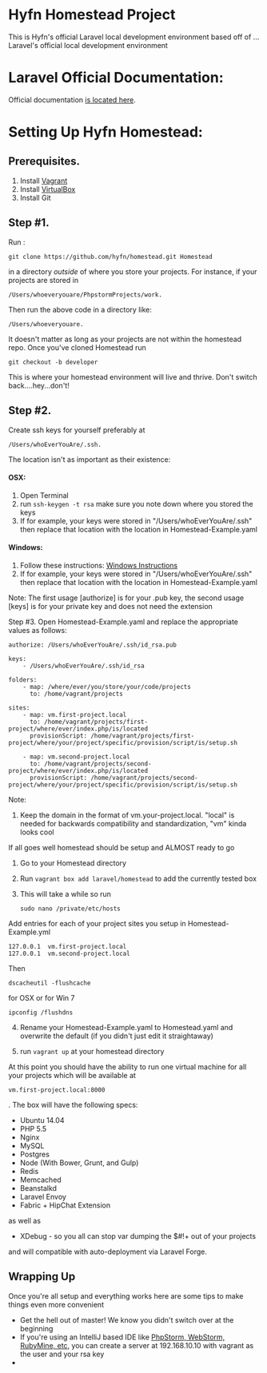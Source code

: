 # Hyfn Homestead Project

This is Hyfn's official Laravel local development environment based off of ... Laravel's official local development environment

Laravel Official Documentation:
===============================

Official documentation [is located here](http://laravel.com/docs/homestead?version=4.2).


Setting Up Hyfn Homestead:
==========================

Prerequisites.
--------------

1. Install [Vagrant](http://vagrantup.com/)
2. Install [VirtualBox](https://www.virtualbox.org/)
3. Install Git



Step #1.
--------
Run :

    git clone https://github.com/hyfn/homestead.git Homestead

in a directory *outside* of where you store your projects. For instance, if your projects are stored in

    /Users/whoeveryouare/PhpstormProjects/work.

Then  run the above code in a directory like:

    /Users/whoeveryouare.

It doesn't matter as long as your projects are not within the homestead repo. Once you've cloned Homestead run

    git checkout -b developer

This is where your homestead environment will live and thrive. Don't switch back....hey...don't!

Step #2.
--------

Create ssh keys for yourself preferably at

    /Users/whoEverYouAre/.ssh.

The location isn't as important as their existence:

#### OSX:

1. Open Terminal
2. run `ssh-keygen -t rsa` make sure you note down where you stored the keys
3. If for example, your keys were stored in "/Users/whoEverYouAre/.ssh" then replace that location with the location in Homestead-Example.yaml

#### Windows:

1. Follow these instructions: [Windows Instructions](http://kb.site5.com/shell-access-ssh/how-to-generate-ssh-keys-and-connect-to-your-account-with-putty/)
2. If for example, your keys were stored in "/Users/whoEverYouAre/.ssh" then replace that location with the location in Homestead-Example.yaml

Note: The first usage [authorize] is for your .pub key, the second usage [keys] is for your private key and does not need the extension

Step #3. Open Homestead-Example.yaml and replace the appropriate values as follows:

    authorize: /Users/whoEverYouAre/.ssh/id_rsa.pub

    keys:
        - /Users/whoEverYouAre/.ssh/id_rsa

    folders:
        - map: /where/ever/you/store/your/code/projects
          to: /home/vagrant/projects

    sites:
        - map: vm.first-project.local
          to: /home/vagrant/projects/first-project/where/ever/index.php/is/located
          provisionScript: /home/vagrant/projects/first-project/where/your/project/specific/provision/script/is/setup.sh

        - map: vm.second-project.local
          to: /home/vagrant/projects/second-project/where/ever/index.php/is/located
          provisionScript: /home/vagrant/projects/second-project/where/your/project/specific/provision/script/is/setup.sh

Note:
1. Keep the domain in the format of vm.your-project.local. "local" is needed for backwards compatibility and standardization, "vm" kinda looks cool

If all goes well homestead should be setup and ALMOST ready to go

1. Go to your Homestead directory
2. Run `vagrant box add laravel/homestead` to add the currently tested box
3. This will take a while so run

    `sudo nano /private/etc/hosts`

Add entries for each of your project sites you setup in Homestead-Example.yml

    127.0.0.1  vm.first-project.local
    127.0.0.1  vm.second-project.local

Then

    dscacheutil -flushcache

for OSX or for Win 7

    ipconfig /flushdns

4. Rename your Homestead-Example.yaml to Homestead.yaml and overwrite the default (if you didn't just edit it straightaway)

5. run `vagrant up` at your homestead directory

At this point you should have the ability to run one virtual machine for all your projects which will be available at

    vm.first-project.local:8000

. The box will have the following specs:

+ Ubuntu 14.04
+ PHP 5.5
+ Nginx
+ MySQL
+ Postgres
+ Node (With Bower, Grunt, and Gulp)
+ Redis
+ Memcached
+ Beanstalkd
+ Laravel Envoy
+ Fabric + HipChat Extension

as well as

+ XDebug - so you all can stop var dumping the $#!+ out of your projects

and will compatible with auto-deployment via Laravel Forge.


Wrapping Up
-----------

Once you're all setup and everything works here are some tips to make things even more convenient

+ Get the hell out of master! We know you didn't switch over at the beginning
+ If you're using an IntelliJ based IDE like [PhpStorm, WebStorm, RubyMine, etc](http://www.jetbrains.com/products.html),
you can create a server at 192.168.10.10 with vagrant as the user and your rsa key
+


